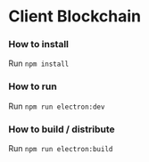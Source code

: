 # Client Blockchain
### How to install
Run `npm install`

### How to run
Run `npm run electron:dev`

### How to build / distribute
Run `npm run electron:build`
